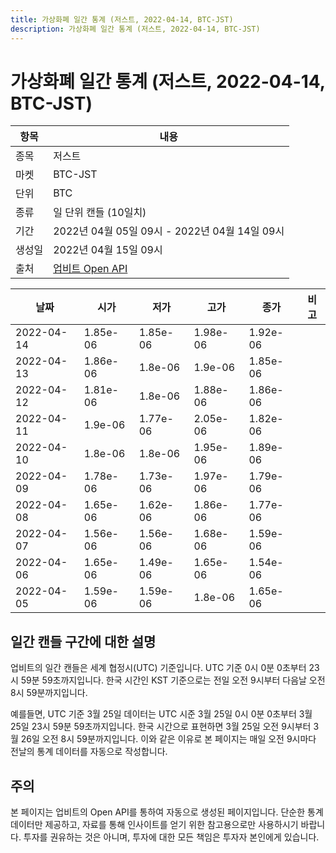 ```yaml
---
title: 가상화폐 일간 통계 (저스트, 2022-04-14, BTC-JST)
description: 가상화폐 일간 통계 (저스트, 2022-04-14, BTC-JST)
---
```



가상화폐 일간 통계 (저스트, 2022-04-14, BTC-JST)
===

|항목|내용|
|--|--|
|종목|저스트|
|마켓|BTC-JST|
|단위|BTC|
|종류|일 단위 캔들 (10일치)|
|기간|2022년 04월 05일 09시 - 2022년 04월 14일 09시|
|생성일|2022년 04월 15일 09시|
|출처|[업비트 Open API](https://docs.upbit.com)|


|날짜|시가|저가|고가|종가|비고|
|--|--|--|--|--|--|
|2022-04-14|1.85e-06|1.85e-06|1.98e-06|1.92e-06|    |
|2022-04-13|1.86e-06|1.8e-06|1.9e-06|1.85e-06|    |
|2022-04-12|1.81e-06|1.8e-06|1.88e-06|1.86e-06|    |
|2022-04-11|1.9e-06|1.77e-06|2.05e-06|1.82e-06|    |
|2022-04-10|1.8e-06|1.8e-06|1.95e-06|1.89e-06|    |
|2022-04-09|1.78e-06|1.73e-06|1.97e-06|1.79e-06|    |
|2022-04-08|1.65e-06|1.62e-06|1.86e-06|1.77e-06|    |
|2022-04-07|1.56e-06|1.56e-06|1.68e-06|1.59e-06|    |
|2022-04-06|1.65e-06|1.49e-06|1.65e-06|1.54e-06|    |
|2022-04-05|1.59e-06|1.59e-06|1.8e-06|1.65e-06|    |


일간 캔들 구간에 대한 설명
---


업비트의 일간 캔들은 세계 협정시(UTC) 기준입니다. 
UTC 기준 0시 0분 0초부터 23시 59분 59초까지입니다. 
한국 시간인 KST 기준으로는 전일 오전 9시부터 다음날 오전 8시 59분까지입니다. 


예를들면, UTC 기준 3월 25일 데이터는 UTC 시준 3월 25일 0시 0분 0초부터 3월 25일 23시 59분 59초까지입니다. 
한국 시간으로 표현하면 3월 25일 오전 9시부터 3월 26일 오전 8시 59분까지입니다. 
이와 같은 이유로 본 페이지는 매일 오전 9시마다 전날의 통계 데이터를 자동으로 작성합니다. 


주의
---


본 페이지는 업비트의 Open API를 통하여 자동으로 생성된 페이지입니다. 
단순한 통계 데이터만 제공하고, 자료를 통해 인사이트를 얻기 위한 참고용으로만 사용하시기 바랍니다. 
투자를 권유하는 것은 아니며, 투자에 대한 모든 책임은 투자자 본인에게 있습니다. 
